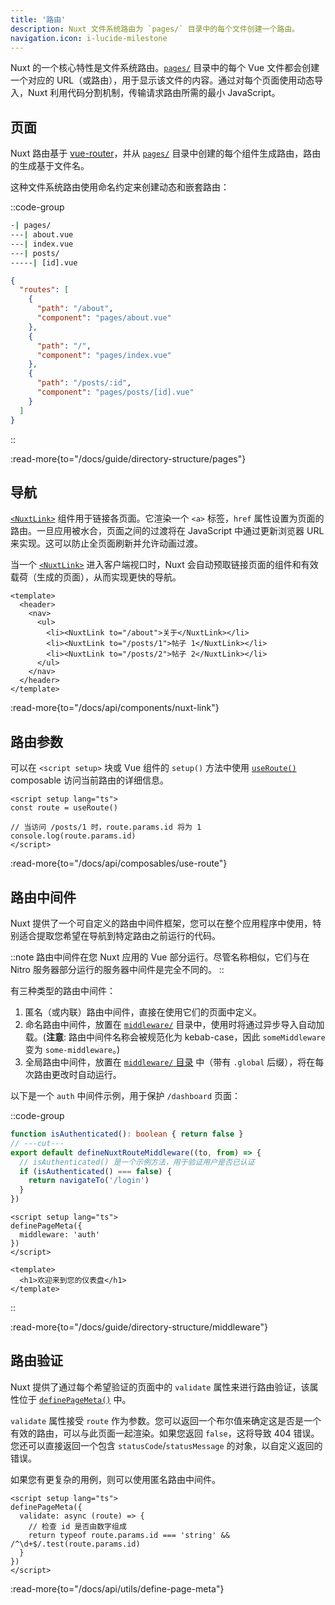 ```yaml
---
title: '路由'
description: Nuxt 文件系统路由为 `pages/` 目录中的每个文件创建一个路由。
navigation.icon: i-lucide-milestone
---
```


Nuxt 的一个核心特性是文件系统路由。[`pages/`](/docs/guide/directory-structure/pages) 目录中的每个 Vue 文件都会创建一个对应的 URL（或路由），用于显示该文件的内容。通过对每个页面使用动态导入，Nuxt 利用代码分割机制，传输请求路由所需的最小 JavaScript。

## 页面

Nuxt 路由基于 [vue-router](https://router.vuejs.org)，并从 [`pages/`](/docs/guide/directory-structure/pages) 目录中创建的每个组件生成路由，路由的生成基于文件名。

这种文件系统路由使用命名约定来创建动态和嵌套路由：

::code-group

```bash [目录结构]
-| pages/
---| about.vue
---| index.vue
---| posts/
-----| [id].vue
```

```json [生成的路由文件]
{
  "routes": [
    {
      "path": "/about",
      "component": "pages/about.vue"
    },
    {
      "path": "/",
      "component": "pages/index.vue"
    },
    {
      "path": "/posts/:id",
      "component": "pages/posts/[id].vue"
    }
  ]
}
```

::

:read-more{to="/docs/guide/directory-structure/pages"}

## 导航

[`<NuxtLink>`](/docs/api/components/nuxt-link) 组件用于链接各页面。它渲染一个 `<a>` 标签，`href` 属性设置为页面的路由。一旦应用被水合，页面之间的过渡将在 JavaScript 中通过更新浏览器 URL 来实现。这可以防止全页面刷新并允许动画过渡。

当一个 [`<NuxtLink>`](/docs/api/components/nuxt-link) 进入客户端视口时，Nuxt 会自动预取链接页面的组件和有效载荷（生成的页面），从而实现更快的导航。

```vue [pages/app.vue]
<template>
  <header>
    <nav>
      <ul>
        <li><NuxtLink to="/about">关于</NuxtLink></li>
        <li><NuxtLink to="/posts/1">帖子 1</NuxtLink></li>
        <li><NuxtLink to="/posts/2">帖子 2</NuxtLink></li>
      </ul>
    </nav>
  </header>
</template>
```

:read-more{to="/docs/api/components/nuxt-link"}

## 路由参数

可以在 `<script setup>` 块或 Vue 组件的 `setup()` 方法中使用 [`useRoute()`](/docs/api/composables/use-route) composable 访问当前路由的详细信息。

```vue twoslash [pages/posts/[id\\].vue]
<script setup lang="ts">
const route = useRoute()

// 当访问 /posts/1 时，route.params.id 将为 1
console.log(route.params.id)
</script>
```

:read-more{to="/docs/api/composables/use-route"}

## 路由中间件

Nuxt 提供了一个可自定义的路由中间件框架，您可以在整个应用程序中使用，特别适合提取您希望在导航到特定路由之前运行的代码。

::note
路由中间件在您 Nuxt 应用的 Vue 部分运行。尽管名称相似，它们与在 Nitro 服务器部分运行的服务器中间件是完全不同的。
::

有三种类型的路由中间件：

1. 匿名（或内联）路由中间件，直接在使用它们的页面中定义。
2. 命名路由中间件，放置在 [`middleware/`](/docs/guide/directory-structure/middleware) 目录中，使用时将通过异步导入自动加载。(**注意**: 路由中间件名称会被规范化为 kebab-case，因此 `someMiddleware` 变为 `some-middleware`。)
3. 全局路由中间件，放置在 [`middleware/` 目录](/docs/guide/directory-structure/middleware) 中（带有 `.global` 后缀），将在每次路由更改时自动运行。

以下是一个 `auth` 中间件示例，用于保护 `/dashboard` 页面：

::code-group

```ts twoslash [middleware/auth.ts]
function isAuthenticated(): boolean { return false }
// ---cut---
export default defineNuxtRouteMiddleware((to, from) => {
  // isAuthenticated() 是一个示例方法，用于验证用户是否已认证
  if (isAuthenticated() === false) {
    return navigateTo('/login')
  }
})
```

```vue twoslash [pages/dashboard.vue]
<script setup lang="ts">
definePageMeta({
  middleware: 'auth'
})
</script>

<template>
  <h1>欢迎来到您的仪表盘</h1>
</template>
```

::

:read-more{to="/docs/guide/directory-structure/middleware"}

## 路由验证

Nuxt 提供了通过每个希望验证的页面中的 `validate` 属性来进行路由验证，该属性位于 [`definePageMeta()`](/docs/api/utils/define-page-meta) 中。

`validate` 属性接受 `route` 作为参数。您可以返回一个布尔值来确定这是否是一个有效的路由，可以与此页面一起渲染。如果您返回 `false`，这将导致 404 错误。您还可以直接返回一个包含 `statusCode`/`statusMessage` 的对象，以自定义返回的错误。

如果您有更复杂的用例，则可以使用匿名路由中间件。

```vue twoslash [pages/posts/[id\\].vue]
<script setup lang="ts">
definePageMeta({
  validate: async (route) => {
    // 检查 id 是否由数字组成
    return typeof route.params.id === 'string' && /^\d+$/.test(route.params.id)
  }
})
</script>
```

:read-more{to="/docs/api/utils/define-page-meta"}
